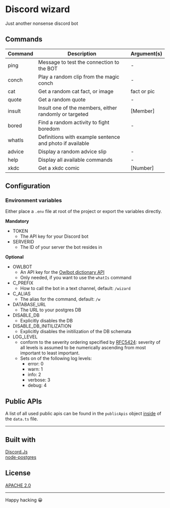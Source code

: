 # Discord wizard

Just another nonsense discord bot

## Commands

| Command | Description | Argument(s) |
| --- | --- | --- |
| ping | Message to test the connection to the BOT | - |
| conch | Play a random clip from the magic conch | - |
| cat | Get a random cat fact, or image | fact or pic |
| quote | Get a random quote | - |
| insult | Insult one of the members, either randomly or targeted | [Member] |
| bored | Find a random activity to fight boredom | - |
| whatIs | Definitions with example sentence and photo if available | <Word> |
| advice | Display a random advice slip | - |
| help | Display all available commands | - |
| xkdc | Get a xkdc comic | [Number] |

## Configuration

### Environment variables

Either place a `.env` file at root of the project or export the variables directly.

**Mandatory**
- TOKEN
  - The API key for your Discord bot
- SERVERID
  - The ID of your server the bot resides in

**Optional**
- OWLBOT
  - An API key for the [Owlbot dictionary API](https://owlbot.info/)
  - Only needed, if you want to use the `whatIs` command
- C_PREFIX
  -  How to call the bot in a text channel, default: `/wizard`
- C_ALIAS
  - The alias for the command, default: `/w`
- DATABASE_URL
  - The URL to your postgres DB
- DISABLE_DB
  - Explicitly disables the DB
- DISABLE_DB_INITILIZATION
  - Explicitly disables the initilization of the DB schemata
- LOG_LEVEL
  - conform to the severity ordering specified by [RFC5424](https://datatracker.ietf.org/doc/html/rfc5424): severity of all levels is assumed to be numerically ascending from most important to least important.
  - Sets on of the following log levels:
    - error: 0
    - warn: 1
    - info: 2
    - verbose: 3
    - debug: 4
## Public APIs

A list of all used public apis can be found in the `publicApis` object [inside](https://github.com/UweStolz/discord-wizard/blob/master/data.ts) of the `data.ts` file.  


---  
   
## Built with

[Discord.Js](https://discord.js.org/#/)  
[node-postgres](https://node-postgres.com/)

## License

[APACHE 2.0](LICENSE.md)

---

Happy hacking 😀  
